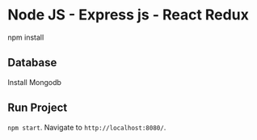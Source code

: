 # Node JS - Express js - React Redux 

npm install

## Database

Install Mongodb

## Run Project

`npm start`. Navigate to `http://localhost:8080/`.